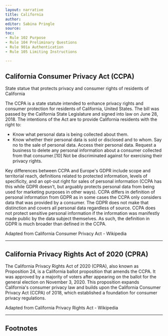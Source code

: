 ```yaml
---
layout: narrative
title: California
author:
editor: Sabina Pringle
source:
toc:
- Rule 102 Purpose
- Rule 104 Preliminary Questions
- Rule 901a Authentication
- Rule 105 Limiting Instructions

---
```


## California Consumer Privacy Act (CCPA)

State statue that protects privacy and consumer rights of residents of California

The CCPA is a state statute intended to enhance privacy rights and consumer protection for residents of California, United States. The bill was passed by the California State Legislature and signed into law on June 28, 2018. The intentions of the Act are to provide California residents with the right to:

- Know what personal data is being collected about them.
- Know whether their personal data is sold or disclosed and to whom.
    Say no to the sale of personal data.
    Access their personal data.
    Request a business to delete any personal information about a consumer collected from that consumer.[10]
    Not be discriminated against for exercising their privacy rights.

Key differences between CCPA and Europe's GDPR include scope and territorial reach, definitions related to protected information, levels of specificity, and an opt-out right for sales of personal information (CCPA has this while GDPR doesn't, but arguably protects personal data from being used for marketing purposes in other ways). CCPA differs in definition of personal information from GDPR as in some cases the CCPA only considers data that was provided by a consumer. The GDPR does not make that distinction and covers all personal data regardless of source. CCPA does not protect sensitive personal information if the information was manifestly made public by the data subject themselves. As such, the definition in GDPR is much broader than defined in the CCPA.

Adapted from California Consumer Privacy Act - Wikipedia

---

## California Privacy Rights Act of 2020 (CPRA)

The California Privacy Rights Act of 2020 (CPRA), also known as Proposition 24, is a California ballot proposition that amends the CCPA. It was approved by a majority of voters after appearing on the ballot for the general election on November 3, 2020. This proposition expands California's consumer privacy law and builds upon the California Consumer Privacy Act (CCPA) of 2018, which established a foundation for consumer privacy regulations.

Adapted from California Privacy Rights Act - Wikipedia

---

## Footnotes
